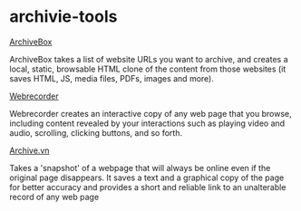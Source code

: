 # archivie-tools
[ArchiveBox](https://archivebox.io)

ArchiveBox takes a list of website URLs you want to archive, and creates a local, static, browsable HTML clone of the content from those websites (it saves HTML, JS, media files, PDFs, images and more).

[Webrecorder](https://webrecorder.io)

Webrecorder creates an interactive copy of any web page that you browse, including content revealed by your interactions such as playing video and audio, scrolling, clicking buttons, and so forth.

[Archive.vn](https://archive.vn/)

Takes a 'snapshot' of a webpage that will always be online even if the original page disappears. It saves a text and a graphical copy of the page for better accuracy and provides a short and reliable link to an unalterable record of any web page

